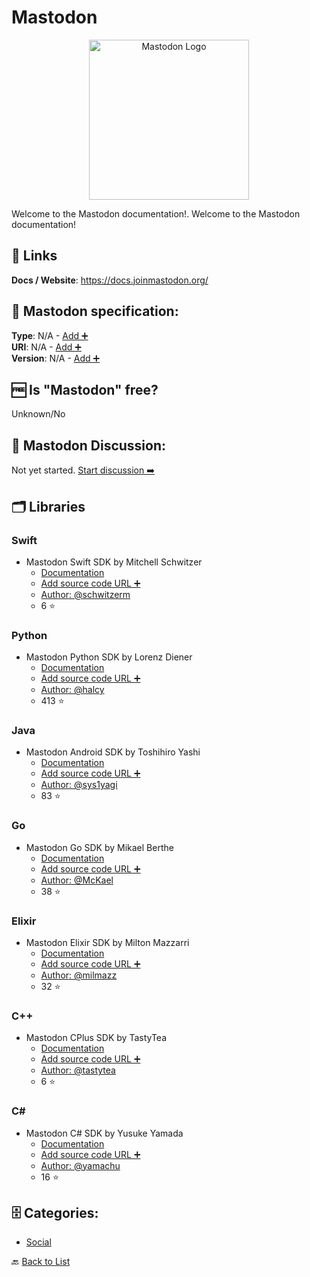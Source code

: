 # Mastodon
<p align="center">
    <img width="256" src="https://raw.githubusercontent.com/apis-list/apis-list/main/apis/mastodon/logo_256x256.png" alt="Mastodon Logo"/>
</p>
Welcome to the Mastodon documentation!. Welcome to the Mastodon documentation!

##  🔗 Links
**Docs / Website**: https://docs.joinmastodon.org/

## 🧬 Mastodon specification:
**Type**: N/A - [Add ➕](https://github.com/apis-list/apis-list/edit/main/apis-list.yaml)  
**URI**: N/A - [Add ➕](https://github.com/apis-list/apis-list/edit/main/apis-list.yaml)  
**Version**: N/A - [Add ➕](https://github.com/apis-list/apis-list/edit/main/apis-list.yaml)

## 🆓 Is "Mastodon" free?
Unknown/No  

## 💬 Mastodon Discussion:
Not yet started. [Start discussion ➡️](https://github.com/apis-list/apis-list/discussions/new)

## 🗂️ Libraries
### Swift
-  Mastodon Swift SDK by Mitchell Schwitzer
    - [Documentation](https://github.com/schwitzerm/scaladon)
    - [Add source code URL ➕]()
    - [Author: @schwitzerm](https://github.com/schwitzerm)
    - 6 ⭐

### Python
-  Mastodon Python SDK by Lorenz Diener
    - [Documentation](https://github.com/halcy/Mastodon.py)
    - [Add source code URL ➕]()
    - [Author: @halcy](https://github.com/halcy)
    - 413 ⭐

### Java
- Mastodon Android SDK by Toshihiro Yashi
    - [Documentation](https://github.com/sys1yagi/mastodon4j)
    - [Add source code URL ➕]()
    - [Author: @sys1yagi](https://github.com/sys1yagi)
    - 83 ⭐

### Go
-  Mastodon Go SDK by Mikael Berthe
    - [Documentation](https://github.com/McKael/madon)
    - [Add source code URL ➕]()
    - [Author: @McKael](https://github.com/McKael)
    - 38 ⭐

### Elixir
- Mastodon Elixir SDK by Milton Mazzarri
    - [Documentation](https://github.com/milmazz/hunter)
    - [Add source code URL ➕]()
    - [Author: @milmazz](https://github.com/milmazz)
    - 32 ⭐

### C++
- Mastodon CPlus SDK by TastyTea
    - [Documentation](https://github.com/tastytea/mastodon-cpp)
    - [Add source code URL ➕]()
    - [Author: @tastytea](https://github.com/tastytea)
    - 6 ⭐

### C#
- Mastodon C# SDK by Yusuke Yamada
    - [Documentation](https://github.com/yamachu/Mastodot)
    - [Add source code URL ➕]()
    - [Author: @yamachu](https://github.com/yamachu)
    - 16 ⭐


## 🗄️ Categories:
- [Social](https://github.com/apis-list/apis-list#social-)

🔙  [Back to List](https://github.com/apis-list/apis-list)
